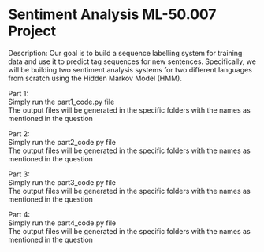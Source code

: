 # Sentiment Analysis ML-50.007 Project
Description:
Our goal is to build a sequence labelling system for training data and use it to predict tag sequences for new sentences. Specifically, we will be building two sentiment analysis systems for two different languages from scratch using the Hidden Markov Model (HMM).

Part 1: \
Simply run the part1_code.py file \
The output files will be generated in the specific folders with the names as mentioned in the question

Part 2: \
Simply run the part2_code.py file \
The output files will be generated in the specific folders with the names as mentioned in the question

Part 3: \
Simply run the part3_code.py file \
The output files will be generated in the specific folders with the names as mentioned in the question

Part 4: \
Simply run the part4_code.py file \
The output files will be generated in the specific folders with the names as mentioned in the question
